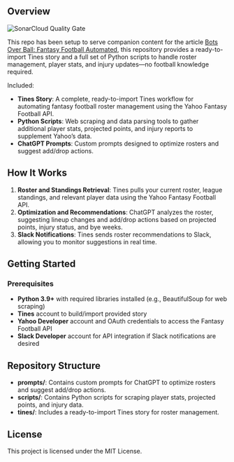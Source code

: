 ## Overview

![SonarCloud Quality Gate](https://sonarcloud.io/api/project_badges/measure?project=tyler-tee_bots-over-ball&metric=alert_status)


This repo has been setup to serve companion content for the article [Bots Over Ball: Fantasy Football Automated](https://www.lambdasandlapdogs.com/blog/bots-over-ball-fantasy-football-automated), this repository provides a ready-to-import Tines story and a full set of Python scripts to handle roster management, player stats, and injury updates—no football knowledge required.

Included:

- **Tines Story**: A complete, ready-to-import Tines workflow for automating fantasy football roster management using the Yahoo Fantasy Football API.
- **Python Scripts**: Web scraping and data parsing tools to gather additional player stats, projected points, and injury reports to supplement Yahoo’s data.
- **ChatGPT Prompts**: Custom prompts designed to optimize rosters and suggest add/drop actions.

## How It Works

1. **Roster and Standings Retrieval**: Tines pulls your current roster, league standings, and relevant player data using the Yahoo Fantasy Football API.
2. **Optimization and Recommendations**: ChatGPT analyzes the roster, suggesting lineup changes and add/drop actions based on projected points, injury status, and bye weeks.
3. **Slack Notifications**: Tines sends roster recommendations to Slack, allowing you to monitor suggestions in real time.

## Getting Started

### Prerequisites

- **Python 3.9+** with required libraries installed (e.g., BeautifulSoup for web scraping)
- **Tines** account to build/import provided story
- **Yahoo Developer** account and OAuth credentials to access the Fantasy Football API
- **Slack Developer** account for API integration if Slack notifications are desired

## Repository Structure

- **prompts/**: Contains custom prompts for ChatGPT to optimize rosters and suggest add/drop actions.
- **scripts/**: Contains Python scripts for scraping player stats, projected points, and injury data.
- **tines/**: Includes a ready-to-import Tines story for roster management.

## License

This project is licensed under the MIT License.
